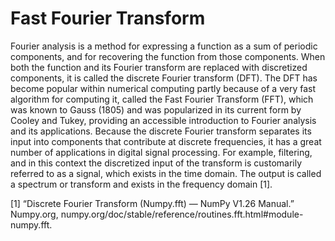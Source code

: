 # Fast Fourier Transform

Fourier analysis is a method for expressing a function as a sum of periodic components, and for recovering the function from those components.  When both the function and its Fourier transform are replaced with discretized components, it is called the discrete Fourier transform (DFT).  The DFT has become popular within numerical computing partly because of a very fast algorithm for computing it, called the Fast Fourier Transform (FFT), which was known to Gauss (1805) and was popularized in its current form by Cooley and Tukey, providing an accessible introduction to Fourier analysis and its applications. Because the discrete Fourier transform separates its input into components that contribute at discrete frequencies, it has a great number of applications in digital signal processing. For example, filtering, and in this context the discretized input of the transform is customarily referred to as a signal, which exists in the time domain.  The output is called a spectrum or transform and exists in the frequency domain [1].

[1] “Discrete Fourier Transform (Numpy.fft) — NumPy V1.26 Manual.” Numpy.org, numpy.org/doc/stable/reference/routines.fft.html#module-numpy.fft. 
